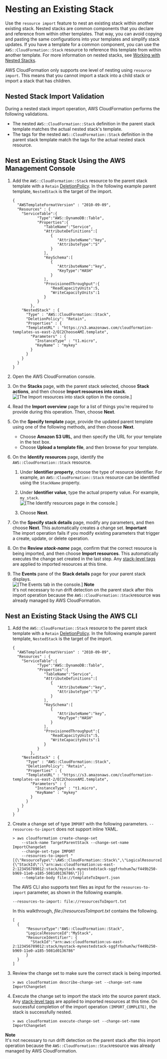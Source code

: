 # Nesting an Existing Stack<a name="resource-import-nested-stacks"></a>

Use the `resource import` feature to nest an existing stack within another existing stack\. Nested stacks are common components that you declare and reference from within other templates\. That way, you can avoid copying and pasting the same configurations into your templates and simplify stack updates\. If you have a template for a common component, you can use the `AWS::CloudFormation::Stack` resource to reference this template from within another template\. For more information on nested stacks, see [Working with Nested Stacks](using-cfn-nested-stacks.md)\.

AWS CloudFormation only supports one level of nesting using `resource import`\. This means that you cannot import a stack into a child stack or import a stack that has children\.

## Nested Stack Import Validation<a name="resource-import-nested-stacks-validation"></a>

During a nested stack import operation, AWS CloudFormation performs the following validations\.
+ The nested `AWS::CloudFormation::Stack` definition in the parent stack template matches the actual nested stack's template\.
+ The tags for the nested `AWS::CloudFormation::Stack` definition in the parent stack template match the tags for the actual nested stack resource\.

## Nest an Existing Stack Using the AWS Management Console<a name="resource-import-nested-stacks-console"></a>

1. Add the `AWS::CloudFormation::Stack` resource to the parent stack template with a `Retain` [DeletionPolicy](https://docs.aws.amazon.com/AWSCloudFormation/latest/UserGuide/aws-attribute-deletionpolicy.html)\. In the following example parent template, `NestedStack` is the target of the import\.

   ```
   {
     "AWSTemplateFormatVersion" : "2010-09-09",
     "Resources" : {
       "ServiceTable":{
              "Type":"AWS::DynamoDB::Table",
              "Properties":{
                 "TableName":"Service",
                 "AttributeDefinitions":[
                    {
                       "AttributeName":"key",
                       "AttributeType":"S"
                    }
                 ],
                 "KeySchema":[
                    {
                       "AttributeName":"key",
                       "KeyType":"HASH"
                    }
                 ],
                 "ProvisionedThroughput":{
                    "ReadCapacityUnits":5,
                    "WriteCapacityUnits":1
                 }
              }
           },
       "NestedStack" : {
         "Type" : "AWS::CloudFormation::Stack",
         "DeletionPolicy": "Retain",
         "Properties" : {
         "TemplateURL" : "https://s3.amazonaws.com/cloudformation-templates-us-east-2/EC2ChooseAMI.template",
           "Parameters" : {
             "InstanceType" : "t1.micro",
             "KeyName" : "mykey"
           }
         }
       }
     }
   }
   ```

1. Open the AWS CloudFormation console\.

1. On the **Stacks** page, with the parent stack selected, choose **Stack actions**, and then choose **Import resources into stack**\.  
![\[The Import resources into stack option in the console.\]](http://docs.aws.amazon.com/AWSCloudFormation/latest/UserGuide/images/stack-actions-import.png)

1. Read the **Import overview** page for a list of things you're required to provide during this operation\. Then, choose **Next**\.

1. On the **Specify template** page, provide the updated parent template using one of the following methods, and then choose **Next**\.
   + Choose **Amazon S3 URL**, and then specify the URL for your template in the text box\.
   + Choose **Upload a template file**, and then browse for your template\.

1. On the **Identify resources** page, identify the `AWS::CloudFormation::Stack` resource\.

   1. Under **Identifier property**, choose the type of resource identifier\. For example, an `AWS::CloudFormation::Stack` resource can be identified using the `StackName` property\.

   1. Under **Identifier value**, type the actual property value\. For example, `my_stack`\.  
![\[The Identify resources page in the console.\]](http://docs.aws.amazon.com/AWSCloudFormation/latest/UserGuide/images/resources-to-import-identifiers.png)

   1. Choose **Next**\.

1. On the **Specify stack details** page, modify any parameters, and then choose **Next**\. This automatically creates a change set\.
**Important**  
The import operation fails if you modify existing parameters that trigger a create, update, or delete operation\.

1. On the **Review *stack\-name*** page, confirm that the correct resource is being imported, and then choose **Import resources**\. This automatically executes the change set created in the last step\. Any [stack\-level tags](https://docs.aws.amazon.com/AWSCloudFormation/latest/UserGuide/cfn-console-add-tags.html) are applied to imported resources at this time\.

1. The **Events** pane of the **Stack details** page for your parent stack displays\.  
![\[The Events tab in the console.\]](http://docs.aws.amazon.com/AWSCloudFormation/latest/UserGuide/images/import-events.png)
**Note**  
It's not necessary to run drift detection on the parent stack after this import operation because the `AWS::CloudFormation::Stack`resource was already managed by AWS CloudFormation\.

## Nest an Existing Stack Using the AWS CLI<a name="resource-import-nested-stacks-cli"></a>

1. Add the `AWS::CloudFormation::Stack` resource to the parent stack template with a `Retain` [DeletionPolicy](https://docs.aws.amazon.com/AWSCloudFormation/latest/UserGuide/aws-attribute-deletionpolicy.html)\. In the following example parent template, `NestedStack` is the target of the import\.

   ```
   {
     "AWSTemplateFormatVersion" : "2010-09-09",
     "Resources" : {
       "ServiceTable":{
              "Type":"AWS::DynamoDB::Table",
              "Properties":{
                 "TableName":"Service",
                 "AttributeDefinitions":[
                    {
                       "AttributeName":"key",
                       "AttributeType":"S"
                    }
                 ],
                 "KeySchema":[
                    {
                       "AttributeName":"key",
                       "KeyType":"HASH"
                    }
                 ],
                 "ProvisionedThroughput":{
                    "ReadCapacityUnits":5,
                    "WriteCapacityUnits":1
                 }
              }
           },
       "NestedStack" : {
         "Type" : "AWS::CloudFormation::Stack",
         "DeletionPolicy": "Retain",
         "Properties" : {
         "TemplateURL" : "https://s3.amazonaws.com/cloudformation-templates-us-east-2/EC2ChooseAMI.template",
           "Parameters" : {
             "InstanceType" : "t1.micro",
             "KeyName" : "mykey"
           }
         }
       }
     }
   }
   ```

1. Create a change set of type `IMPORT` with the following parameters\. `--resources-to-import` does not support inline YAML\.

   ```
   > aws cloudformation create-change-set
       --stack-name TargetParentStack --change-set-name ImportChangeSet
       --change-set-type IMPORT
       --resources-to-import "[{\"ResourceType\":\AWS::CloudFormation::Stack\",\"LogicalResourceId\":\"MyStack\",\"ResourceIdentifier\":{\"StackId\":\"arn:aws:cloudformation:us-east-2:123456789012:stack/mystack-mynestedstack-sggfrhxhum7w/f449b250-b969-11e0-a185-5081d0136786\"}}]
       --template-body file://templateToImport.json
   ```

   The AWS CLI also supports text files as input for the `resources-to-import` parameter, as shown in the following example\. 

   ```
   --resources-to-import: file://resourcesToImport.txt
   ```

   In this walkthrough, *file://resourcesToImport\.txt* contains the following\.

   ```
   [
     {
         "ResourceType":"AWS::CloudFormation::Stack",
         "LogicalResourceId":"MyStack",
         "ResourceIdentifier": {
           "StackId":"arn:aws:cloudformation:us-east-2:123456789012:stack/mystack-mynestedstack-sggfrhxhum7w/f449b250-b969-11e0-a185-5081d0136786"
         }
     }
   ]
   ```

1. Review the change set to make sure the correct stack is being imported\.

   ```
   > aws cloudformation describe-change-set --change-set-name ImportChangeSet
   ```

1. Execute the change set to import the stack into the source parent stack\. Any [stack\-level tags](https://docs.aws.amazon.com/AWSCloudFormation/latest/UserGuide/cfn-console-add-tags.html) are applied to imported resources at this time\. On successful completion of the import operation `(IMPORT_COMPLETE)`, the stack is successfully nested\.

   ```
   > aws cloudformation execute-change-set --change-set-name ImportChangeSet
   ```
**Note**  
It's not necessary to run drift detection on the parent stack after this import operation because the `AWS::CloudFormation::Stack`resource was already managed by AWS CloudFormation\.